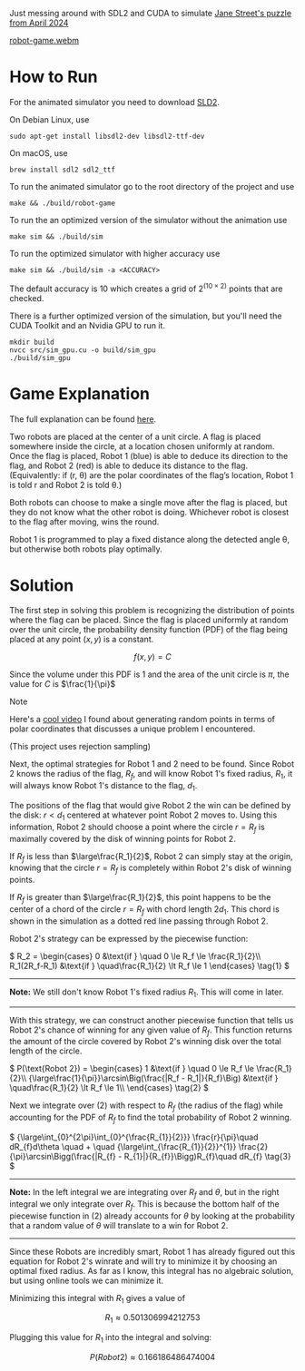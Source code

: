 Just messing around with SDL2 and CUDA to simulate [Jane Street's puzzle from April 2024](https://www.janestreet.com/puzzles/robot-capture-the-flag-index/)


[robot-game.webm](https://github.com/John-A-Aydin/jane-st-robot-game/assets/132794075/2d0b105d-0d4d-4bb9-99b4-852330623975)


# How to Run

For the animated simulator you need to download [SLD2](https://www.libsdl.org/).

On Debian Linux, use
```console
sudo apt-get install libsdl2-dev libsdl2-ttf-dev
```
On macOS, use
```console
brew install sdl2 sdl2_ttf
```

To run the animated simulator go to the root directory of the project and use
```console
make && ./build/robot-game
```

To run the an optimized version of the simulator without the animation use
```console
make sim && ./build/sim
```

To run the optimized simulator with higher accuracy use
```console
make sim && ./build/sim -a <ACCURACY>
```

The default accuracy is 10 which creates a grid of $2^{(10\times 2)}$ points that are checked.

There is a further optimized version of the simulation, but you'll need the CUDA Toolkit and an Nvidia GPU to run it.

```console
mkdir build
nvcc src/sim_gpu.cu -o build/sim_gpu
./build/sim_gpu
```


# Game Explanation

The full explanation can be found [here](https://www.janestreet.com/puzzles/robot-capture-the-flag-index/).

Two robots are placed at the center of a unit circle. A flag is placed somewhere inside the circle, at a location chosen uniformly at random. Once the flag is placed, Robot 1 (blue) is able to deduce its direction to the flag, and Robot 2 (red) is able to deduce its distance to the flag. (Equivalently: if (r, θ) are the polar coordinates of the flag’s location, Robot 1 is told r and Robot 2 is told θ.)

Both robots can choose to make a single move after the flag is placed, but they do not know what the other robot is doing. Whichever robot is closest to the flag after moving, wins the round.

Robot 1 is programmed to play a fixed distance along the detected angle θ, but otherwise both robots play optimally.


# Solution

The first step in solving this problem is recognizing the distribution of points where the flag can be placed. Since the flag is placed uniformly at random over the unit circle, the probability density function (PDF) of the flag being placed at any point $(x, y)$ is a constant.

$$
f(x,y) = C
$$

Since the volume under this PDF is 1 and the area of the unit circle is $\pi$, the value for $C$ is $\frac{1}{\pi}$


> [!NOTE]
> Here's a [cool video](https://www.youtube.com/watch?v=4y_nmpv-9lI) I found about generating random points in terms of polar coordinates that discusses a unique problem I encountered.
> 
> (This project uses rejection sampling)




Next, the optimal strategies for Robot 1 and 2 need to be found. Since Robot 2 knows the radius of the flag, $R_f$, and will know Robot 1's fixed radius, $R_{1}$, it will always know Robot 1's distance to the flag, $d_{1}$.


The positions of the flag that would give Robot 2 the win can be defined by the disk: $r\lt d_1$ centered at whatever point Robot 2 moves to. Using this information, Robot 2 should choose a point where the circle $r=R_f$ is maximally covered by the disk of winning points for Robot 2.

If $R_f$ is less than $\large\frac{R_1}{2}$, Robot 2 can simply stay at the origin, knowing that the circle $r = R_f$ is completely within Robot 2's disk of winning points.

If $R_f$ is greater than $\large\frac{R_1}{2}$, this point happens to be the center of a chord of the circle $r=R_f$ with chord length $2d_1$. This chord is shown in the simulation as a dotted red line passing through Robot 2.

Robot 2's strategy can be expressed by the piecewise function:

$`
R_2 =
   \begin{cases}
      0 &\text{if } \quad 0 \le R_f \le \frac{R_1}{2}\\
      R_1(2R_f-R_1) &\text{if } \quad\frac{R_1}{2} \lt R_f \le 1
   \end{cases}
\tag{1}
`$

---
**Note:** We still don't know Robot 1's fixed radius $R_{1}$. This will come in later.

---

With this strategy, we can construct another piecewise function that tells us Robot 2's chance of winning for any given value of $R_f$. This function returns the amount of the circle covered by Robot 2's winning disk over the total length of the circle.

$`
P(\text{Robot 2}) = \begin{cases}
   1 &\text{if } \quad 0 \le R_f \le \frac{R_1}{2}\\
   {\large\frac{1}{\pi}}\arcsin\Big(\frac{|R_f - R_1|}{R_f}\Big) &\text{if } \quad\frac{R_1}{2} \lt R_f \le 1\\
\end{cases} \tag{2}
`$

Next we integrate over (2) with respect to $R_f$ (the radius of the flag) while accounting for the PDF of $R_f$ to find the total probability of Robot 2 winning.

$`
{\large\int_{0}^{2\pi}\int_{0}^{\frac{R_{1}}{2}}} \frac{r}{\pi}\quad  dR_{f}d\theta \quad + \quad 
{\large\int_{\frac{R_{1}}{2}}^{1}} \frac{2}{\pi}\arcsin\Bigg(\frac{|R_{f} - R_{1}|}{R_{f}}\Bigg)R_{f}\quad dR_{f} \tag{3}
`$

---
**Note:** In the left integral we are integrating over $R_{f}$ and $\theta$, but in the right integral we only integrate over $R_{f}$. This is because the bottom half of the piecewise function in (2) already accounts for $\theta$ by looking at the probability that a random value of $\theta$ will translate to a win for Robot 2.

---

Since these Robots are incredibly smart, Robot 1 has already figured out this equation for Robot 2's winrate and will try to minimize it by choosing an optimal fixed radius. As far as I know, this integral has no algebraic solution, but using online tools we can minimize it. 

Minimizing this integral with $R_{1}$ gives a value of

$$
R_{1} \approx 0.501306994212753
$$

Plugging this value for $R_{1}$ into the integral and solving:

$$
P(Robot 2) \approx 0.166186486474004
$$

